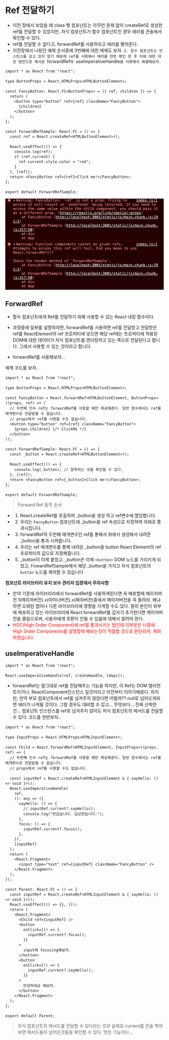# Ref 전달하기

- 이전 장에서 보았을 때 class 형 컴포넌트는 아무런 문제 없이 createRef로 생성한 ref를 전달할 수 있었지만, 자식 컴포넌트가 함수 컴포넌트인 경우 에러를 콘솔에서 확인할 수 있다.
- ref를 전달할 수 없다고, forwardRef를 사용하라고 에러를 뱉어준다.
- 이전장에서 나왔던 예제 순서중에 3번째에 대한 에제도 보자.
  `3. 함수 컴포넌트는 인스턴스를 갖고 있지 않기 때문에 ref를 사용해서 에러를 한번 확인 한 후 이에 대한 대응 방안으로 제시된 `forwardRef`와 `useImperativeHandle`을 사용해서 해결해보자.`

```tsx
import * as React from "react";

type ButtonProps = React.HTMLProps<HTMLButtonElement>;

const FancyButton: React.FC<ButtonProps> = ({ ref, children }) => {
  return (
    <button type="button" ref={ref} className="FancyButton">
      {children}
    </button>
  );
};

const ForwardRefSample: React.FC = () => {
  const ref = React.createRef<HTMLButtonElement>();

  React.useEffect(() => {
    console.log(ref);
    if (ref.current) {
      ref.current.style.color = "red";
    }
  }, [ref]);
  return <FancyButton ref={ref}>Click me!</FancyButton>;
};

export default ForwardRefSample;
```

![](img/sh-11-10-15-05.png)

## ForwardRef

- 함수 컴포넌트에게 Ref를 전달하기 위해 사용할 수 있는 React 내장 함수이다.
- 과정중에 일부를 설명하자면, forwardRef를 사용하면 ref를 전달받고 전달받은 ref를 ReactElement의 ref 프로퍼티에 넣으면 해당 ref에는 프로퍼티에 적용된 DOM에 대한 데이터가 자식 컴포넌트를 렌더링하고 있는 쪽으로 전달된다고 합니다. 그래서 사용할 수 있는 것이라고 합니다.

- forwardRef를 사용해보자...

예제 코드를 보자..

```tsx
import * as React from "react";

type ButtonProps = React.HTMLProps<HTMLButtonElement>;

const FancyButton = React.forwardRef<HTMLButtonElement, ButtonProps>((props, ref) => (
  // 두번째 인수 ref는 forwardRef를 사용할 때만 제공해준다. 일반 함수에서는 ref를 매개변수로 전달받을 수 없습니다.
  // props에서 ref를 사용할 수도 없습니다.
  <button type="button" ref={ref} className="FancyButton">
    {props.children} {/* ClickMe */}
  </button>
));

const ForwardRefSample: React.FC = () => {
  const _button = React.createRef<HTMLButtonElement>();

  React.useEffect(() => {
    console.log(_button); // 잘찍히는 것을 확인할 수 있다.
  }, [ref]);
  return <FancyButton ref={_button}>Click me!</FancyButton>;
};

export default ForwardRefSample;
```

> Forward Ref 동작 순서

- 1.  React.createRef를 호출하여 \_button을 생성 하고 ref변수에 할당합니다.
- 2.  우리는 `FacnyButton` 컴포넌트에 \_button을 ref 속성으로 지정하여 아래로 통과시킵니다.
- 3.  forwardRef의 두번째 매개변수인 ref를 통해서 위에서 생성해서 내려준 \_button을 통과 시켜줍니다.
- 4.  우리는 ref 매개변수를 통해 내려온 \_button을 button React Element의 ref프로퍼티의 값으로 지정해줍니다.
- 5.  \_button이 이제 붙었고. \_button은 이제 `<button>` DOM 노드를 가리키게 되었고, FowardRefSample에서 해당 \_button을 가지고 자식 컴포넌트의 `button` 노드를 제어할 수 있습니다

**컴포넌트 라이브러리 유지 보수 관리자 입장에서 주의사항**

- 만약 기존에 라이브러리에서 forwardRef를 사용하게된다면 꼭 배포할때 메이저버전 1(메이저버전).x(마이너버전).x(패치버전)중에서 메이저버전을 꼭 올려라. 왜냐하면 오래된 앱이나 다른 라이브러리에 영향을 가게할 수도 있다. 필히 본인이 외부에 배포하고 있는 라이브러리에 React.forwardRef를 갑자기 추가한다면 메이저버전을 올림으로써, 사용자에게 호환이 안될 수 있음에 대해서 알려야 한다.
- <span style="color:red">HOC(High Order Component)에 ref를 통과시키는 법인데 이부분은 나중에 High Order Components를 설명할때 해보는것이 적절할 것으로 판단되어, 제외하였습니다.</span>

## useImperativeHandle

```tsx
import * as React from "react";

React.useImperativeHandle(ref, createHandle, [deps]);
```

- forwardRef는 말그대로 ref를 전달해주는 기능을 하지만, 이 Ref는 DOM 엘리먼트이거나, ReactComponent인스턴스 일것이라고 이전부터 이야기해왔다. 하지만, 만약 부모 컴포넌트에서 ref를 넘겨주지 않았다면 어떨까?? null로 넘어오게되면 에러가 나게될 것이다. 그럴 경우도 대비할 수 있고... 무엇보다... 진짜 신박한건... 컴포넌트 인스턴스를 ref로 넘겨주지 않아도 자식 컴포넌트의 메서드를 전달할 수 있다. 코드를 한번보자..

```tsx
import * as React from "react";

type InputProps = React.HTMLProps<HTMLInputElement>;

const Child = React.forwardRef<HTMLInputElement, InputProps>((props, ref) => {
  // 두번째 인수 ref는 forwardRef를 사용할 때만 제공해준다. 일반 함수에서는 ref를 매개변수로 전달받을 수 없습니다.
  // props에서 ref를 사용할 수도 없습니다.

  const inputRef = React.createRef<HTMLInputElement & { sayHello: () => void }>();
  React.useImperativeHandle(
    ref,
    (): any => ({
      sayHello: () => {
        // inputRef.current?.sayHello();
        console.log("반갑습니다. 김상헌입니다.");
      },
      focus: () => {
        inputRef.current?.focus();
      },
    }),
    [inputRef]
  );
  return (
    <React.Fragment>
      <input type="text" ref={inputRef} className="FancyButton" />
    </React.Fragment>
  );
});

const Parent: React.FC = () => {
  const inputRef = React.createRef<HTMLInputElement & { sayHello: () => void }>();
  React.useEffect(() => {}, []);
  return (
    <React.Fragment>
      <Child ref={inputRef} />
      <button
        onClick={() => {
          inputRef.current?.focus();
        }}
      >
        input에 focusing해보자.
      </button>
      <button
        onClick={() => {
          inputRef.current?.sayHello();
        }}
      >
        안녕하세요 해보자.
      </button>
    </React.Fragment>
  );
};

export default Parent;
```

> 자식 컴포넌트의 메서드를 전달할 수 있다라는 것과 실제로 current를 콘솔 찍어보면 메서드들이 넘어온것들을 확인할 수 있다. 멋진 기능이다...
